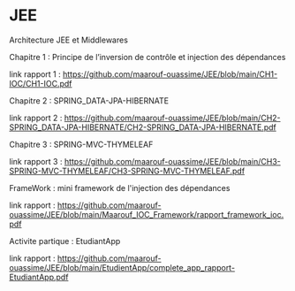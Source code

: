 # JEE
Architecture JEE et Middlewares

Chapitre 1 : Principe de l’inversion de contrôle et injection des dépendances 

link rapport 1 : https://github.com/maarouf-ouassime/JEE/blob/main/CH1-IOC/CH1-IOC.pdf 

Chapitre 2 : SPRING_DATA-JPA-HIBERNATE 

link rapport 2 : https://github.com/maarouf-ouassime/JEE/blob/main/CH2-SPRING_DATA-JPA-HIBERNATE/CH2-SPRING_DATA-JPA-HIBERNATE.pdf

Chapitre 3 : SPRING-MVC-THYMELEAF

link rapport 3 : https://github.com/maarouf-ouassime/JEE/blob/main/CH3-SPRING-MVC-THYMELEAF/CH3-SPRING-MVC-THYMELEAF.pdf

FrameWork : mini framework de l'injection des dépendances 

link rapport  : https://github.com/maarouf-ouassime/JEE/blob/main/Maarouf_IOC_Framework/rapport_framework_ioc.pdf

Activite partique : EtudiantApp

link rapport : https://github.com/maarouf-ouassime/JEE/blob/main/EtudientApp/complete_app_rapport-EtudiantApp.pdf
